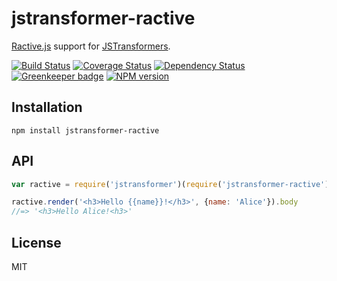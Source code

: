 # jstransformer-ractive

[Ractive.js](http://www.ractivejs.org/) support for [JSTransformers](http://github.com/jstransformers).

[![Build Status](https://img.shields.io/travis/jstransformers/jstransformer-ractive/master.svg)](https://travis-ci.org/jstransformers/jstransformer-ractive)
[![Coverage Status](https://img.shields.io/codecov/c/github/jstransformers/jstransformer-ractive/master.svg)](https://codecov.io/gh/jstransformers/jstransformer-ractive)
[![Dependency Status](https://img.shields.io/david/jstransformers/jstransformer-ractive/master.svg)](http://david-dm.org/jstransformers/jstransformer-ractive)
[![Greenkeeper badge](https://badges.greenkeeper.io/jstransformers/jstransformer-ractive.svg)](https://greenkeeper.io/)
[![NPM version](https://img.shields.io/npm/v/jstransformer-ractive.svg)](https://www.npmjs.org/package/jstransformer-ractive)

## Installation

    npm install jstransformer-ractive

## API

```js
var ractive = require('jstransformer')(require('jstransformer-ractive'));

ractive.render('<h3>Hello {{name}}!</h3>', {name: 'Alice'}).body
//=> '<h3>Hello Alice!<h3>'
```

## License

MIT
